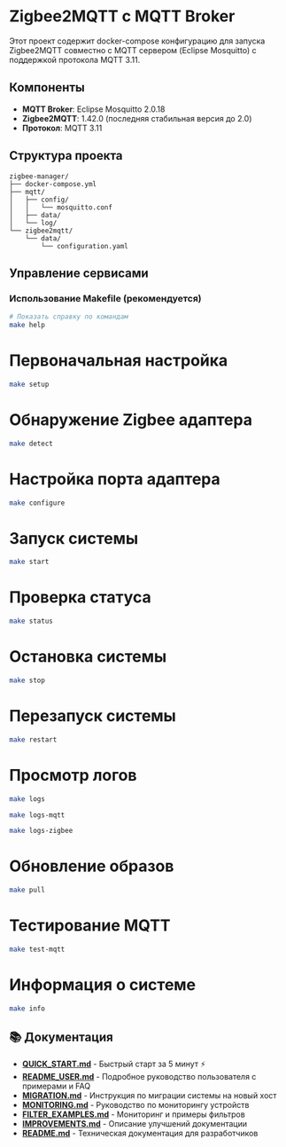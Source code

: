 # Zigbee2MQTT с MQTT Broker

Этот проект содержит docker-compose конфигурацию для запуска Zigbee2MQTT совместно с MQTT сервером (Eclipse Mosquitto) с поддержкой протокола MQTT 3.11.

## Компоненты

- **MQTT Broker**: Eclipse Mosquitto 2.0.18
- **Zigbee2MQTT**: 1.42.0 (последняя стабильная версия до 2.0)
- **Протокол**: MQTT 3.11

## Структура проекта

```
zigbee-manager/
├── docker-compose.yml
├── mqtt/
│   ├── config/
│   │   └── mosquitto.conf
│   ├── data/
│   └── log/
└── zigbee2mqtt/
    └── data/
        └── configuration.yaml
```

## Управление сервисами

### Использование Makefile (рекомендуется)

```bash
# Показать справку по командам
make help
```
# Первоначальная настройка
```bash
make setup
```
# Обнаружение Zigbee адаптера
```bash
make detect
```
# Настройка порта адаптера
```bash
make configure
```
# Запуск системы
```bash
make start
```
# Проверка статуса
```bash
make status
```

# Остановка системы
```bash
make stop
```

# Перезапуск системы
```bash
make restart
```

# Просмотр логов
```bash
make logs
```
```bash
make logs-mqtt
```
```bash
make logs-zigbee
```

# Обновление образов
```bash
make pull
```
# Тестирование MQTT
```bash
make test-mqtt
```

# Информация о системе
```bash
make info
```

## 📚 Документация

- **[QUICK_START.md](QUICK_START.md)** - Быстрый старт за 5 минут ⚡
- **[README_USER.md](README_USER.md)** - Подробное руководство пользователя с примерами и FAQ
- **[MIGRATION.md](MIGRATION.md)** - Инструкция по миграции системы на новый хост
- **[MONITORING.md](MONITORING.md)** - Руководство по мониторингу устройств
- **[FILTER_EXAMPLES.md](FILTER_EXAMPLES.md)** - Мониторинг и примеры фильтров
- **[IMPROVEMENTS.md](IMPROVEMENTS.md)** - Описание улучшений документации
- **[README.md](README.md)** - Техническая документация для разработчиков
